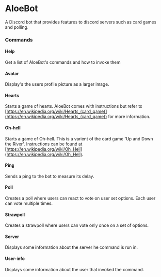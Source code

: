 # AloeBot
A Discord bot that provides features to discord servers such as card games and polling.

### Commands
#### Help
Get a list of AloeBot's commands and how to invoke them

#### Avatar
Display's the users profile picture as a larger image. 

#### Hearts
Starts a game of hearts. AloeBot comes with instructions but refer to [https://en.wikipedia.org/wiki/Hearts_(card_game)](https://en.wikipedia.org/wiki/Hearts_(card_game)) for more information. 

#### Oh-hell
Starts a game of Oh-hell. This is a varient of the card game 'Up and Down the River'. Instructions can be found at [https://en.wikipedia.org/wiki/Oh_Hell](https://en.wikipedia.org/wiki/Oh_Hell). 

#### Ping
Sends a ping to the bot to measure its delay. 

#### Poll
Creates a poll where users can react to vote on user set options. Each user can vote multiple times. 

#### Strawpoll
Creates a strawpoll where users can vote only once on a set of options. 

#### Server
Displays some information about the server he command is run in. 

#### User-info
Displays some information about the user that invoked the command. 
